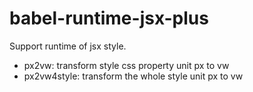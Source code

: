 # babel-runtime-jsx-plus

Support runtime of jsx style.

- px2vw: transform style css property unit px to vw
- px2vw4style: transform the whole style unit px to vw
